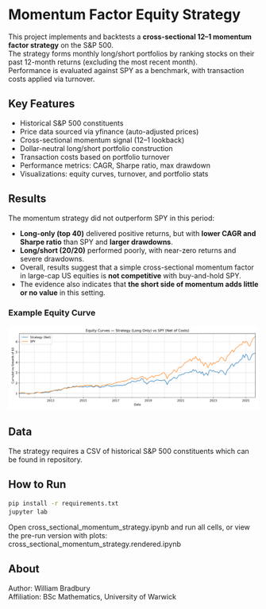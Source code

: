 # Momentum Factor Equity Strategy

This project implements and backtests a **cross-sectional 12–1 momentum factor strategy** on the S&P 500.  
The strategy forms monthly long/short portfolios by ranking stocks on their past 12-month returns (excluding the most recent month).  
Performance is evaluated against SPY as a benchmark, with transaction costs applied via turnover.  

## Key Features
- Historical S&P 500 constituents   
- Price data sourced via yfinance (auto-adjusted prices)  
- Cross-sectional momentum signal (12–1 lookback)  
- Dollar-neutral long/short portfolio construction  
- Transaction costs based on portfolio turnover  
- Performance metrics: CAGR, Sharpe ratio, max drawdown  
- Visualizations: equity curves, turnover, and portfolio stats  

## Results
The momentum strategy did not outperform SPY in this period:

- **Long-only (top 40)** delivered positive returns, but with **lower CAGR and Sharpe ratio** than SPY and **larger drawdowns**.  
- **Long/short (20/20)** performed poorly, with near-zero returns and severe drawdowns.  
- Overall, results suggest that a simple cross-sectional momentum factor in large-cap US equities is **not competitive** with buy-and-hold SPY.  
- The evidence also indicates that **the short side of momentum adds little or no value** in this setting.

### Example Equity Curve
![Equity Curve](equity_curve_long_only.png)

## Data
The strategy requires a CSV of historical S&P 500 constituents which can be found in repository.

## How to Run
```bash
pip install -r requirements.txt
jupyter lab
```
Open cross_sectional_momentum_strategy.ipynb and run all cells,
or view the pre-run version with plots: cross_sectional_momentum_strategy.rendered.ipynb

## About 
Author: William Bradbury  
Affiliation: BSc Mathematics, University of Warwick
